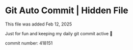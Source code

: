 # Git Auto Commit | Hidden File

This file was added Feb 12, 2025

Just for fun and keeping my daily git commit active 🤪

commit number: 418151
